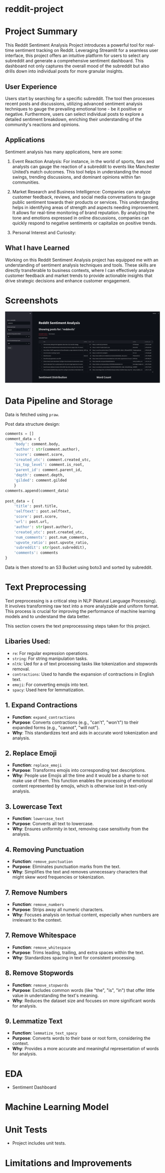 # reddit-project

# Project Summary

This Reddit Sentiment Analysis Project introduces a powerful tool for real-time sentiment tracking on Reddit. Leveraging Streamlit for a seamless user interface, this project offers an intuitive platform for users to select any subreddit and generate a comprehensive sentiment dashboard. This dashboard not only captures the overall mood of the subreddit but also drills down into individual posts for more granular insights.

## User Experience

Users start by searching for a specific subreddit. The tool then processes recent posts and discussions, utilizing advanced sentiment analysis techniques to gauge the prevailing emotional tone - be it positive or negative. Furthermore, users can select individual posts to explore a detailed sentiment breakdown, enriching their understanding of the community's reactions and opinions.


## Applications
Sentiment analysis has many applications, here are some:

1. Event Reaction Analysis: For instance, in the world of sports, fans and analysts can gauge the reaction of a subreddit to events like Manchester United’s match outcomes. This tool helps in understanding the mood swings, trending discussions, and dominant opinions within fan communities.

2. Market Research and Business Intelligence: Companies can analyze customer feedback, reviews, and social media conversations to gauge public sentiment towards their products or services. This understanding helps in identifying areas of strength and aspects needing improvement. It allows for real-time monitoring of brand reputation. By analyzing the tone and emotions expressed in online discussions, companies can quickly respond to negative sentiments or capitalize on positive trends.

3. Personal Interest and Curiosity:

## What I have Learned
Working on this Reddit Sentiment Analysis project has equipped me with an understanding of sentiment analysis techniques and tools. These skills are directly transferable to business contexts, where I can effectively analyze customer feedback and market trends to provide actionable insights that drive strategic decisions and enhance customer engagement.

# Screenshots

![Alt text](ezgif.com-animated-gif-maker.gif)

# Data Pipeline and Storage

Data is fetched using `praw`.

Post data structure design:
```python
comments = []
comment_data = {
    'body': comment.body,
    'author': str(comment.author),
    'score': comment.score,
    'created_utc': comment.created_utc,
    'is_top_level': comment.is_root,
    'parent_id': comment.parent_id,
    'depth': comment.depth,
    'gilded': comment.gilded
    }
comments.append(comment_data)

post_data = {
    'title': post.title,
    'selftext': post.selftext,
    'score': post.score,
    'url': post.url,
    'author': str(post.author),
    'created_utc': post.created_utc,
    'num_comments': post.num_comments,
    'upvote_ratio': post.upvote_ratio,
    'subreddit': str(post.subreddit),
    'comments': comments
}
```

Data is then stored to an S3 Bucket using boto3 and sorted by subreddit.  

# Text Preprocessing 

Text preprocessing is a critical step in NLP (Natural Language Processing). It involves transforming raw text into a more analyzable and uniform format. This process is crucial for improving the performance of machine learning models and to understand the data better.

This section covers the text preprocesssing steps taken for this project. 

## Libaries Used:

- `re`: For regular expression operations.
- `string`: For string manipulation tasks.
- `nltk`:  Ued for a  of text processing tasks like tokenization and stopwords removal.
- `contractions`: Used to handle the expansion of contractions in English text.
- `emoji`: For converting emojis into text.
- `spacy`: Used here for lemmatization.


## 1. Expand Contractions
- **Function**: `expand_contractions`
- **Purpose**: Converts contractions (e.g., "can't", "won't") to their expanded forms (e.g., "cannot", "will not").
- **Why**: This standardizes text and aids in accurate word tokenization and analysis.

## 2. Replace Emoji
- **Function**: `replace_emoji`
- **Purpose**: Transforms emojis into corresponding text descriptions.
- **Why**: People use Emojis all the time and it would be a shame to not make use of them. This function enables the processing of emotional content represented by emojis, which is otherwise lost in text-only analysis.

## 3. Lowercase Text
- **Function**: `lowercase_text`
- **Purpose**: Converts all text to lowercase.
- **Why**: Ensures uniformity in text, removing case sensitivity from the analysis.

## 4. Removing Punctuation
- **Function**: `remove_punctuation`
- **Purpose**: Eliminates punctuation marks from the text.
- **Why**: Simplifies the text and removes unnecessary characters that might skew word frequencies or tokenization.

## 7. Remove Numbers
- **Function**: `remove_numbers`
- **Purpose**: Strips away all numeric characters.
- **Why**: Focuses analysis on textual content, especially when numbers are irrelevant to the context.

## 7. Remove Whitespace

- **Function**: `remove_whitespace`
- **Purpose**: Trims leading, trailing, and extra spaces within the text.
- **Why**: Standardizes spacing in text for consistent processing.

## 8. Remove Stopwords

- **Function**: `remove_stopwords`
- **Purpose**: Excludes common words (like "the", "is", "in") that offer little value in understanding the text's meaning.
- **Why**: Reduces the dataset size and focuses on more significant words for analysis.

## 9. Lemmatize Text

- **Function**: `lemmatize_text_spacy`
- **Purpose**: Converts words to their base or root form, considering the context.
- **Why**: Provides a more accurate and meaningful representation of words for analysis.

# EDA
- Sentiment Dashboard 
# Machine Learning Model

# Unit Tests
- Project includes unit tests.

# Limitations and Improvements
